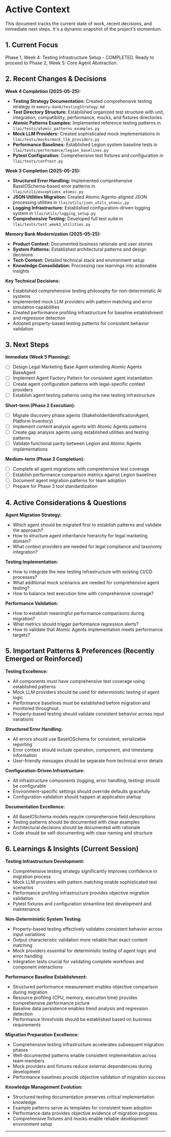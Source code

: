 # Active Context

This document tracks the current state of work, recent decisions, and immediate next steps. It's a dynamic snapshot of the project's momentum.

## 1. Current Focus
Phase 1, Week 4: Testing Infrastructure Setup - COMPLETED. Ready to proceed to Phase 2, Week 5: Core Agent Abstraction.

## 2. Recent Changes & Decisions

**Week 4 Completion (2025-05-25):**
*   **Testing Strategy Documentation:** Created comprehensive testing strategy in `memory-bank/testingStrategy.md`
*   **Test Directory Structure:** Established organized test structure with unit, integration, compatibility, performance, mocks, and fixtures directories
*   **Atomic Patterns Examples:** Implemented reference testing patterns in `llai/tests/atomic_patterns_examples.py`
*   **Mock LLM Providers:** Created sophisticated mock implementations in `llai/tests/mocks/mock_llm_providers.py`
*   **Performance Baselines:** Established Legion system baseline tests in `llai/tests/performance/legion_baselines.py`
*   **Pytest Configuration:** Comprehensive test fixtures and configuration in `llai/tests/conftest.py`

**Week 3 Completion (2025-05-25):**
*   **Structured Error Handling:** Implemented comprehensive BaseIOSchema-based error patterns in `llai/utils/exceptions_atomic.py`
*   **JSON Utilities Migration:** Created Atomic Agents-aligned JSON processing utilities in `llai/utils/json_utils_atomic.py`
*   **Logging Infrastructure:** Established configuration-driven logging system in `llai/utils/logging_setup.py`
*   **Comprehensive Testing:** Developed full test suite in `llai/tests/test_week3_utilities.py`

**Memory Bank Modernization (2025-05-25):**
*   **Product Context:** Documented business rationale and user stories
*   **System Patterns:** Established architectural patterns and design decisions
*   **Tech Context:** Detailed technical stack and environment setup
*   **Knowledge Consolidation:** Processing raw learnings into actionable insights

**Key Technical Decisions:**
*   Established comprehensive testing philosophy for non-deterministic AI systems
*   Implemented mock LLM providers with pattern matching and error simulation capabilities
*   Created performance profiling infrastructure for baseline establishment and regression detection
*   Adopted property-based testing patterns for consistent behavior validation

## 3. Next Steps

**Immediate (Week 5 Planning):**
*   [ ] Design Legal Marketing Base Agent extending Atomic Agents BaseAgent
*   [ ] Implement Agent Factory Pattern for consistent agent instantiation
*   [ ] Create agent configuration patterns with legal-specific context providers
*   [ ] Establish agent testing patterns using the new testing infrastructure

**Short-term (Phase 2 Execution):**
*   [ ] Migrate discovery phase agents (StakeholderIdentificationAgent, Platform Inventory)
*   [ ] Implement content analysis agents with Atomic Agents patterns
*   [ ] Create gap analysis agents using established utilities and testing patterns
*   [ ] Validate functional parity between Legion and Atomic Agents implementations

**Medium-term (Phase 2 Completion):**
*   [ ] Complete all agent migrations with comprehensive test coverage
*   [ ] Establish performance comparison metrics against Legion baselines
*   [ ] Document agent migration patterns for team adoption
*   [ ] Prepare for Phase 3 tool standardization

## 4. Active Considerations & Questions

**Agent Migration Strategy:**
*   Which agent should be migrated first to establish patterns and validate the approach?
*   How to structure agent inheritance hierarchy for legal marketing domain?
*   What context providers are needed for legal compliance and taxonomy integration?

**Testing Implementation:**
*   How to integrate the new testing infrastructure with existing CI/CD processes?
*   What additional mock scenarios are needed for comprehensive agent testing?
*   How to balance test execution time with comprehensive coverage?

**Performance Validation:**
*   How to establish meaningful performance comparisons during migration?
*   What metrics should trigger performance regression alerts?
*   How to validate that Atomic Agents implementation meets performance targets?

## 5. Important Patterns & Preferences (Recently Emerged or Reinforced)

**Testing Excellence:**
*   All components must have comprehensive test coverage using established patterns
*   Mock LLM providers should be used for deterministic testing of agent logic
*   Performance baselines must be established before migration and monitored throughout
*   Property-based testing should validate consistent behavior across input variations

**Structured Error Handling:**
*   All errors should use BaseIOSchema for consistent, serializable reporting
*   Error context should include operation, component, and timestamp information
*   User-friendly messages should be separate from technical error details

**Configuration-Driven Infrastructure:**
*   All infrastructure components (logging, error handling, testing) should be configurable
*   Environment-specific settings should override defaults gracefully
*   Configuration validation should happen at application startup

**Documentation Excellence:**
*   All BaseIOSchema models require comprehensive field descriptions
*   Testing patterns should be documented with clear examples
*   Architectural decisions should be documented with rationale
*   Code should be self-documenting with clear naming and structure

## 6. Learnings & Insights (Current Session)

**Testing Infrastructure Development:**
*   Comprehensive testing strategy significantly improves confidence in migration process
*   Mock LLM providers with pattern matching enable sophisticated test scenarios
*   Performance profiling infrastructure provides objective migration validation
*   Pytest fixtures and configuration streamline test development and maintenance

**Non-Deterministic System Testing:**
*   Property-based testing effectively validates consistent behavior across input variations
*   Output characteristic validation more reliable than exact content matching
*   Mock providers essential for deterministic testing of agent logic and error handling
*   Integration tests crucial for validating complete workflows and component interactions

**Performance Baseline Establishment:**
*   Structured performance measurement enables objective comparison during migration
*   Resource profiling (CPU, memory, execution time) provides comprehensive performance picture
*   Baseline data persistence enables trend analysis and regression detection
*   Performance thresholds should be established based on business requirements

**Migration Preparation Excellence:**
*   Comprehensive testing infrastructure accelerates subsequent migration phases
*   Well-documented patterns enable consistent implementation across team members
*   Mock providers and fixtures reduce external dependencies during development
*   Performance baselines provide objective validation of migration success

**Knowledge Management Evolution:**
*   Structured testing documentation preserves critical implementation knowledge
*   Example patterns serve as templates for consistent team adoption
*   Performance data provides objective evidence of migration progress
*   Comprehensive fixtures and mocks enable reliable development environment setup

---

